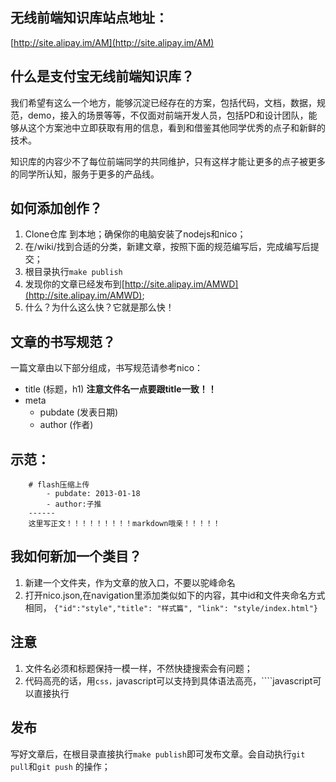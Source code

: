 ## 无线前端知识库站点地址：

[http://site.alipay.im/AM](http://site.alipay.im/AM)

## 什么是支付宝无线前端知识库？

我们希望有这么一个地方，能够沉淀已经存在的方案，包括代码，文档，数据，规范，demo，接入的场景等等，不仅面对前端开发人员，包括PD和设计团队，能够从这个方案池中立即获取有用的信息，看到和借鉴其他同学优秀的点子和新鲜的技术。

知识库的内容少不了每位前端同学的共同维护，只有这样才能让更多的点子被更多的同学所认知，服务于更多的产品线。

## 如何添加创作？
1. Clone仓库 到本地；确保你的电脑安装了nodejs和nico；
2. 在/wiki/找到合适的分类，新建文章，按照下面的规范编写后，完成编写后提交；
3. 根目录执行`make publish`
4. 发现你的文章已经发布到[http://site.alipay.im/AMWD](http://site.alipay.im/AMWD);
5. 什么？为什么这么快？它就是那么快！

## 文章的书写规范？
一篇文章由以下部分组成，书写规范请参考nico：

* title (标题，h1) **注意文件名一点要跟title一致！！**
* meta
	* pubdate (发表日期)
	* author (作者)


## 示范：

```
	# flash压缩上传
		- pubdate: 2013-01-18
		- author:子推
	------
	这里写正文！！！！！！！！！markdown哦亲！！！！！
```


## 我如何新加一个类目？
1. 新建一个文件夹，作为文章的放入口，不要以驼峰命名
2. 打开nico.json,在navigation里添加类似如下的内容，其中id和文件夹命名方式相同，
`{"id":"style","title": "样式篇", "link": "style/index.html"}`

## 注意
1. 文件名必须和标题保持一模一样，不然快捷搜索会有问题；
2. 代码高亮的话，用```css，```javascript可以支持到具体语法高亮，````javascript可以直接执行


## 发布

写好文章后，在根目录直接执行`make publish`即可发布文章。会自动执行`git pull`和`git push` 的操作；
